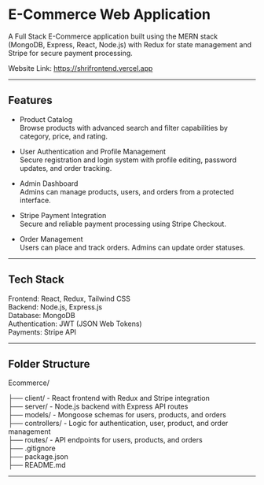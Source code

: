 # E-Commerce Web Application

A Full Stack E-Commerce application built using the MERN stack (MongoDB, Express, React, Node.js) with Redux for state management and Stripe for secure payment processing.

Website Link: https://shrifrontend.vercel.app

---

## Features

- Product Catalog  
  Browse products with advanced search and filter capabilities by category, price, and rating.

- User Authentication and Profile Management  
  Secure registration and login system with profile editing, password updates, and order tracking.

- Admin Dashboard  
  Admins can manage products, users, and orders from a protected interface.

- Stripe Payment Integration  
  Secure and reliable payment processing using Stripe Checkout.

- Order Management  
  Users can place and track orders. Admins can update order statuses.

---

## Tech Stack

Frontend: React, Redux, Tailwind CSS  
Backend: Node.js, Express.js  
Database: MongoDB  
Authentication: JWT (JSON Web Tokens)  
Payments: Stripe API

---

## Folder Structure

Ecommerce/

├── client/ - React frontend with Redux and Stripe integration  
├── server/ - Node.js backend with Express API routes  
├── models/ - Mongoose schemas for users, products, and orders  
├── controllers/ - Logic for authentication, user, product, and order management  
├── routes/ - API endpoints for users, products, and orders  
├── .gitignore  
├── package.json  
├── README.md  

---


